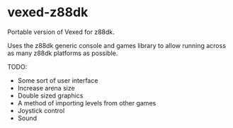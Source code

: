 # vexed-z88dk

Portable version of Vexed for z88dk.

Uses the z88dk generic console and games library to allow running across as many z88dk platforms as possible.

TODO:

- Some sort of user interface
- Increase arena size
- Double sized graphics
- A method of importing levels from other games
- Joystick control
- Sound
